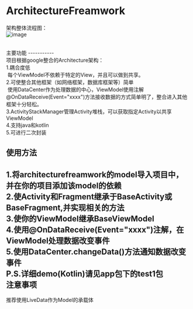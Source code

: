 # ArchitectureFreamwork
架构整体流程图：<br>
  ![image](https://github.com/lx1992lx/ArchitectureFreamwork/blob/master/demo.jpeg)
  
 <br>
主要功能
-----------
<br>
项目根据google整合的Architecture架构：<br>
1.耦合度低<br>
  每个ViewModel不依赖于特定的View，并且可以做到共享。<br>
2.可使整合其他框架（如网络框架，数据库框架等）简单<br>
  使用DataCenter作为处理数据的中心，ViewModel使用注解@OnDataReceive(Event="xxxx")方法接收数据的方式简单明了，整合进入其他框架十分轻松。<br>
3.ActivityStackManager管理Activity堆栈，可以获取指定Activity以共享ViewModel<br>
4.支持java和kotlin<br>
5.可进行二次封装<br>

使用方法
-----------
1.将architecturefreamwork的model导入项目中，并在你的项目添加该model的依赖<br>
2.使Activity和Fragment继承于BaseActivity或BaseFragment,并实现相关的方法<br>
3.使你的ViewModel继承BaseViewModel<br>
4.使用@OnDataReceive(Event="xxxx")注解，在ViewModel处理数据改变事件<br>
5.使用DataCenter.changeData()方法通知数据改变事件<br>
P.S.详细demo(Kotlin)请见app包下的test1包<br>
注意事项
-----------
推荐使用LiveData作为Model的承载体
